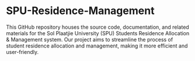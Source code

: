 # SPU-Residence-Management
This GitHub repository houses the source code, documentation, and related materials for the Sol Plaatjie University (SPU) Students Residence Allocation &amp; Management system. Our project aims to streamline the process of student residence allocation and management, making it more efficient and user-friendly.
